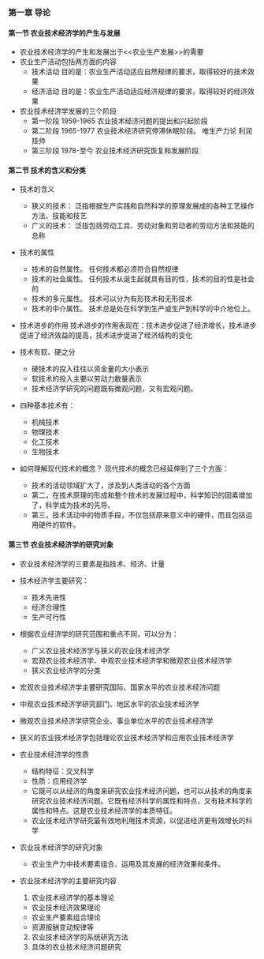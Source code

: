 ### 第一章 导论
#### 第一节 农业技术经济学的产生与发展
* 农业技术经济学的产生和发展出于<<农业生产发展>>的需要
* 农业生产活动包括两方面的内容
  * 技术活动  目的是：农业生产活动适应自然规律的要求，取得较好的技术效果
  * 经济活动  目的是：农业生产活动适应经济规律的要求，取得较好的经济效果
* 农业技术经济学发展的三个阶段
  * 第一阶段 1959-1965  农业技术经济问题的提出和兴起阶段
  * 第二阶段 1965-1977  农业技术经济研究停滞休眠阶段。 唯生产力论    利润挂帅
  * 第三阶段 1978-至今  农业技术经济研究恢复和发展阶段
#### 第二节 技术的含义和分类
* 技术的含义
  * 狭义的技术： 泛指根据生产实践和自然科学的原理发展成的各种工艺操作方法、技能和技艺
  * 广义的技术： 泛指包括劳动工具、劳动对象和劳动者的劳动方法和技能的总称
* 技术的属性
  * 技术的自然属性。 任何技术都必须符合自然规律
  * 技术的社会属性。 任何技术从诞生起就具有目的性，技术的目的性是社会的
  * 技术的多元属性。 技术可以分为有形技术和无形技术
  * 技术的中介属性。 技术总是处在科学到生产或生产到科学的中介地位上。
* 技术进步的作用
  技术进步的作用表现在：技术进步促进了经济增长，技术进步促进了经济效益的提高，技术进步促进了经济结构的变化
* 技术有软、硬之分
  * 硬技术的投入往往以资金量的大小表示
  * 软技术的投入主要以劳动力数量表示
  * 技术经济学研究的问题既有微观问题，又有宏观问题。
* 四种基本技术有：
  * 机械技术
  * 物理技术
  * 化工技术
  * 生物技术

* 如何理解现代技术的概念？ 现代技术的概念已经延伸到了三个方面：
  * 技术的活动领域扩大了，涉及到人类活动的各个方面
  * 第二，在技术原理的形成和整个技术的发展过程中，科学知识的因素增加了，科学成为技术的先导。
  * 第三，技术活动中的物质手段，不仅包括原来意义中的硬件，而且包括运用硬件的软件。

#### 第三节 农业技术经济学的研究对象
* 农业技术经济学的三要素是指技术、经济、计量
* 技术经济学主要研究：
  * 技术先进性
  * 经济合理性
  * 生产可行性
* 根据农业经济学的研究范围和重点不同，可以分为：
  * 广义农业技术经济学与狭义的农业技术经济学
  * 宏观农业技术经济学、中观农业技术经济学和微观农业技术经济学
  * 狭义农业经济学的分类
* 宏观农业技术经济学主要研究国际、国家水平的农业技术经济问题
* 中观农业技术经济学研究部门、地区水平的农业技术经济学
* 微观农业技术经济学研究企业、事业单位水平的农业技术经济学
* 狭义的农业技术经济学包括理论农业技术经济学和应用农业技术经济学

* 农业技术经济学的性质
  * 结构特征：交叉科学
  * 性质：应用经济学
  * 它既可以从经济的角度来研究农业技术经济问题，也可以从技术的角度来研究农业技术经济问题。它既有经济科学的属性和特点，又有技术科学的属性和特点。这是农业技术经济学的本质特征。
  * 农业技术经济学研究最有效地利用技术资源，以促进经济更有效增长的科学
* 农业技术经济学的研究对象
  * 农业生产力中技术要素组合、运用及其发展的经济效果和条件。
* 农业技术经济学的主要研究内容
  1. 农业技术经济学的基本理论
    * 农业技术经济效果理论
    * 农业生产要素组合理论
    * 资源报酬变动规律等
  2. 农业技术经济学的系统研究方法
  3. 具体的农业技术经济问题研究